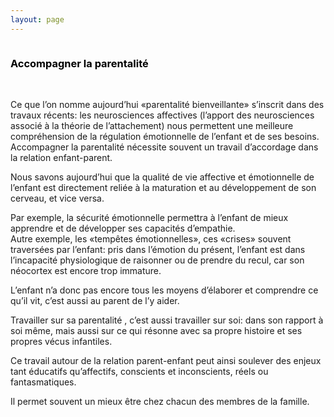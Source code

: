 ```yaml
---
layout: page
---
```

<div class="container-img" id="at-header">
  <img class="image" id="parentalite-img" src="" />
</div>
<div  class="container-article">
<div> 
  <h3 style="color:black;text-align: left">Accompagner la parentalité</h3>
  <br />
</div>


<p>
Ce que l’on nomme aujourd’hui «parentalité bienveillante» s’inscrit dans des travaux récents: les neurosciences affectives (l’apport des neurosciences associé à la théorie de l’attachement) nous permettent une meilleure compréhension de la régulation émotionnelle de l’enfant et de ses besoins.<br>
Accompagner la parentalité nécessite souvent un travail d’accordage dans la relation enfant-parent.
</p>
<p>
Nous savons aujourd’hui que la qualité de vie affective et émotionnelle de l’enfant est directement reliée à la maturation et au développement de son cerveau, et vice versa.
</p>
<p>
Par exemple, la sécurité émotionnelle permettra à l’enfant de mieux apprendre et de développer ses capacités d’empathie.<br>
Autre exemple, les «tempêtes émotionnelles», ces «crises» souvent traversées par l’enfant: pris dans l’émotion du présent, l’enfant est dans l’incapacité physiologique de raisonner ou de prendre du recul, car son néocortex est encore trop immature.
</p>
<p>
L’enfant n’a donc pas encore tous les moyens d’élaborer et comprendre ce qu’il vit, c’est aussi au parent de l’y aider.
</p>
<p>
Travailler sur sa parentalité , c’est aussi travailler sur soi: dans son rapport à soi même, mais aussi sur ce qui résonne avec sa propre histoire et ses propres vécus infantiles.
</p>
<p>
Ce travail autour de la relation parent-enfant peut ainsi soulever des enjeux tant éducatifs qu’affectifs, conscients et inconscients, réels ou fantasmatiques.
</p>
<p>
Il permet souvent un mieux être chez chacun des membres de la famille.
</p>

</div>
